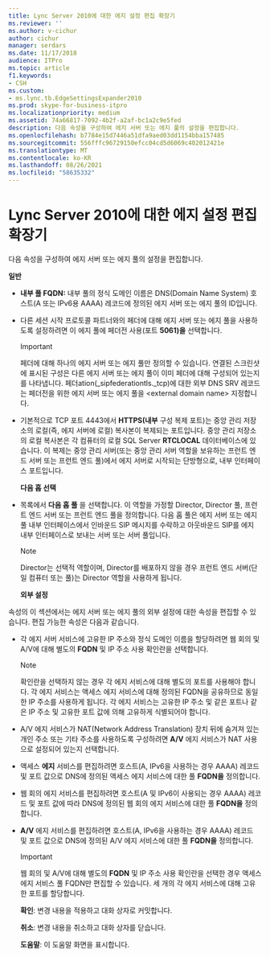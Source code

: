 ```yaml
---
title: Lync Server 2010에 대한 에지 설정 편집 확장기
ms.reviewer: ''
ms.author: v-cichur
author: cichur
manager: serdars
ms.date: 11/17/2018
audience: ITPro
ms.topic: article
f1.keywords:
- CSH
ms.custom:
- ms.lync.tb.EdgeSettingsExpander2010
ms.prod: skype-for-business-itpro
ms.localizationpriority: medium
ms.assetid: 74a66817-7092-4b2f-a2af-bc1a2c9e5fed
description: 다음 속성을 구성하여 에지 서버 또는 에지 풀의 설정을 편집합니다.
ms.openlocfilehash: b7784e15d7446a51dfa9aed03dd1154bba157485
ms.sourcegitcommit: 556fffc96729150efcc04cd5d6069c402012421e
ms.translationtype: MT
ms.contentlocale: ko-KR
ms.lasthandoff: 08/26/2021
ms.locfileid: "58635332"
---
```

# <a name="edit-edge-settings-expander-for-lync-server-2010"></a>Lync Server 2010에 대한 에지 설정 편집 확장기
 
다음 속성을 구성하여 에지 서버 또는 에지 풀의 설정을 편집합니다. 
  
 **일반**
  
- **내부 풀 FQDN:** 내부 풀의 정식 도메인 이름은 DNS(Domain Name System) 호스트(A 또는 IPv6용 AAAA) 레코드에 정의된 에지 서버 또는 에지 풀의 ID입니다.
    
- 다른 세션 시작 프로토콜 파트너와의 페더에 대해 에지 서버 또는 에지 풀을 사용하도록 설정하려면 이 에지 풀에 페더전 사용(포트 **5061)을** 선택합니다.
    
    > [!IMPORTANT]
    > 페더에 대해 하나의 에지 서버 또는 에지 풀만 정의할 수 있습니다. 연결된 스크린샷에 표시된 구성은 다른 에지 서버 또는 에지 풀이 이미 페더에 대해 구성되어 있는지를 나타냅니다. 페더ation(_sipfederationtls._tcp)에 대한 외부 DNS SRV 레코드는 페더전을 위한 에지 서버 또는 에지 풀을 \<external domain name\> 지정합니다. 
  
- 기본적으로 TCP 포트 4443에서 **HTTPS(내부** 구성 복제 포트)는 중앙 관리 저장소의 로컬(즉, 에지 서버에 로컬) 복사본이 복제되는 포트입니다. 중앙 관리 저장소의 로컬 복사본은 각 컴퓨터의 로컬 SQL Server **RTCLOCAL** 데이터베이스에 있습니다. 이 복제는 중앙 관리 서버(또는 중앙 관리 서버 역할을 보유하는 프런트 엔드 서버 또는 프런트 엔드 풀)에서 에지 서버로 시작되는 단방형으로, 내부 인터페이스 포트입니다.
    
  **다음 홉 선택**
  
- 목록에서 **다음 홉 풀** 을 선택합니다. 이 역할을 가정할 Director, Director 풀, 프런트 엔드 서버 또는 프런트 엔드 풀을 정의합니다. 다음 홉 풀은 에지 서버 또는 에지 풀 내부 인터페이스에서 인바운드 SIP 메시지를 수락하고 아웃바운드 SIP를 에지 내부 인터페이스로 보내는 서버 또는 서버 풀입니다.
    
    > [!NOTE]
    > Director는 선택적 역할이며, Director를 배포하지 않을 경우 프런트 엔드 서버(단일 컴퓨터 또는 풀)는 Director 역할을 사용하게 됩니다. 
  
  **외부 설정**
  
속성의 이 섹션에서는 에지 서버 또는 에지 풀의 외부 설정에 대한 속성을 편집할 수 있습니다. 편집 가능한 속성은 다음과 같습니다.
  
- 각 에지 서버 서비스에 고유한 IP 주소와 정식 도메인 이름을 할당하려면 웹 회의 및 A/V에 대해 별도의 **FQDN** 및 IP 주소 사용 확인란을 선택합니다.
    
    > [!NOTE]
    > 확인란을 선택하지 않는 경우 각 에지 서비스에 대해 별도의 포트를 사용해야 합니다. 각 에지 서비스는 액세스 에지 서비스에 대해 정의된 FQDN을 공유하므로 동일한 IP 주소를 사용하게 됩니다. 각 에지 서비스는 고유한 IP 주소 및 같은 포트나 같은 IP 주소 및 고유한 포트 값에 의해 고유하게 식별되어야 합니다. 
  
- A/V 에지 서비스가 NAT(Network Address Translation) 장치 뒤에 숨겨져 있는 개인 주소 또는 기타 주소를 사용하도록 구성하려면 **A/V** 에지 서비스가 NAT 사용으로 설정되어 있는지 선택합니다.
    
- 액세스 **에지** 서비스를 편집하려면 호스트(A, IPv6을 사용하는 경우 AAAA) 레코드 및 포트 값으로 DNS에 정의된 액세스 에지 서비스에 대한 풀 **FQDN을** 정의합니다.
    
- 웹 회의 에지 서비스를 편집하려면 호스트(A 및 IPv6이 사용되는 경우 AAAA) 레코드 및 포트 값에 따라 DNS에 정의된 웹 회의 에지 서비스에 대한 풀 **FQDN을** 정의합니다.
    
- **A/V** 에지 서비스를 편집하려면 호스트(A, IPv6을 사용하는 경우 AAAA) 레코드 및 포트 값으로 DNS에 정의된 A/V 에지 서비스에 대한 풀 **FQDN을** 정의합니다.
    
    > [!IMPORTANT]
    > 웹 회의 및 A/V에 대해 별도의 **FQDN** 및 IP 주소 사용 확인란을 선택한 경우 액세스 에지 서비스 풀 FQDN만 편집할 수 있습니다. 세 개의 각 에지 서비스에 대해 고유한 포트를 할당합니다.
  
  **확인**: 변경 내용을 적용하고 대화 상자로 커밋합니다.
  
  **취소**: 변경 내용을 취소하고 대화 상자를 닫습니다.
  
  **도움말**: 이 도움말 화면을 표시합니다.
  

